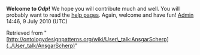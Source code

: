 __Welcome to _Odp_!__ We hope you will contribute much and well. 
You will probably want to read the [help pages](http://ontologydesignpatterns.org/wiki/Help:Contents "Help:Contents"). Again, welcome and have fun! [Admin](../User/ValentinaPresutti "User:ValentinaPresutti") 14:46, 9 July 2010 (UTC)





Retrieved from "[http://ontologydesignpatterns.org/wiki/User\_talk:AnsgarScherp](../User_talk/AnsgarScherp)"